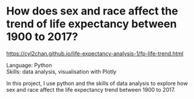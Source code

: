 # How does sex and race affect the trend of life expectancy between 1900 to 2017?
https://cyl2chan.github.io/life-expectancy-analysis-1/fp-life-trend.html 

Language: Python <br>
Skills: data analysis, visualisation with Plotly

In this project, I use python and the skills of data analysis to explore how sex and race affect the life expectancy trend between 1900 to 2017.
